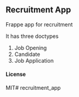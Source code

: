 ## Recruitment App

Frappe app for recruitment

It has three doctypes
1. Job Opening
2. Candidate
3. Job Application


#### License

MIT# recruitment_app
